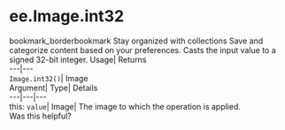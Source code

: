  
#  ee.Image.int32 
bookmark_borderbookmark Stay organized with collections  Save and categorize content based on your preferences.
Casts the input value to a signed 32-bit integer. 
Usage| Returns  
---|---  
`Image.int32()`| Image  
Argument| Type| Details  
---|---|---  
this: `value`| Image| The image to which the operation is applied.  
Was this helpful?
